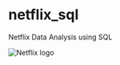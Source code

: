 # netflix_sql
Netflix Data Analysis using SQL

![Netflix logo](https://github.com/user-attachments/assets/45901e58-9a8d-4b4a-b3e7-c0cda50e817a)






